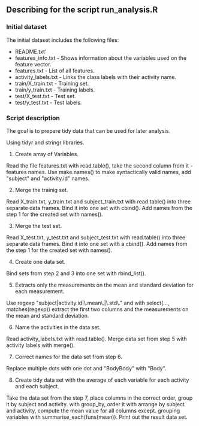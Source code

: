 ## Describing for the script run_analysis.R

### Initial dataset

The initial dataset includes the following files:
 * README.txt'
 * features_info.txt - Shows information about the variables used on the feature vector.
 * features.txt - List of all features.
 * activity_labels.txt - Links the class labels with their activity name.
 * train/X_train.txt - Training set.
 * train/y_train.txt - Training labels.
 * test/X_test.txt - Test set.
 * test/y_test.txt - Test labels.
 
### Script description

The goal is to prepare tidy data that can be used for later analysis. 

Using tidyr and stringr libraries. 

1. Create array of Variables.

Read the file features.txt with read.table(), take the second column from it - features names.
Use make.names() to make syntactically valid names, add "subject" and "activity.id" names.

2. Merge the trainig set. 

Read X_train.txt, y_train.txt and subject_train.txt with read.table() into three separate data frames.
Bind it into one set with cbind().
Add names from the step 1 for the created set with names().

3. Merge the test set.

Read X_test.txt, y_test.txt and subject_test.txt with read.table() into three separate data frames.
Bind it into one set with a cbind().
Add names from the step 1 for the created set with names().

4. Create one data set.

Bind sets from step 2 and 3 into one set with rbind_list().

5. Extracts only the measurements on the mean and standard deviation for each measurement. 

Use regexp "subject|activity.id|\\.mean\\.|\\.std\\." and with select(..., matches(regexp))
extract the first two columns and the measurements on the mean and standard deviation.

6. Name the activities in the data set.

Read activity_labels.txt with read.table().
Merge data set from step 5 with activity labels with merge().

7. Correct names for the data set from step 6.

Replace multiple dots with one dot and "BodyBody" with "Body".

8. Create tidy data set with the average of each variable for each activity and each subject. 

Take the data set from the step 7, place columns in the correct order, group it by subject and activity. 
with group_by, order it with arrange by subject and activity, compute the mean value for all columns except. 
grouping variables with summarise_each(funs(mean)). 
Print out the result data set.
